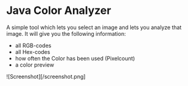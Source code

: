 # Java Color Analyzer

A simple tool which lets you select an image and lets you analyze that image. It will give you the following information:

- all RGB-codes
- all Hex-codes
- how often the Color has been used (Pixelcount)
- a color preview

![Screenshot][/screenshot.png]
